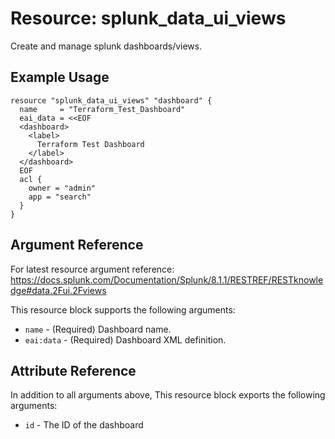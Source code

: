# Resource: splunk_data_ui_views
Create and manage splunk dashboards/views.
## Example Usage
```
resource "splunk_data_ui_views" "dashboard" {
  name     = "Terraform_Test_Dashboard"
  eai_data = <<EOF
  <dashboard>
    <label> 
      Terraform Test Dashboard
    </label>
  </dashboard>
  EOF
  acl {
    owner = "admin"
    app = "search"
  }
}
```

## Argument Reference
For latest resource argument reference: https://docs.splunk.com/Documentation/Splunk/8.1.1/RESTREF/RESTknowledge#data.2Fui.2Fviews

This resource block supports the following arguments:
* `name` - (Required) Dashboard name.
* `eai:data` - (Required) Dashboard XML definition.

## Attribute Reference
In addition to all arguments above, This resource block exports the following arguments:

* `id` - The ID of the dashboard
